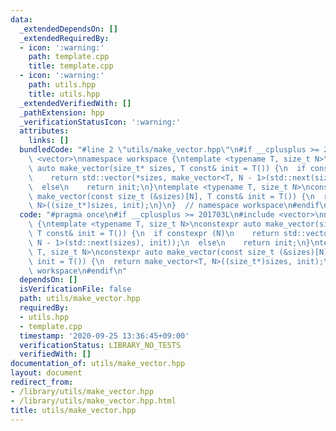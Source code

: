 ```yaml
---
data:
  _extendedDependsOn: []
  _extendedRequiredBy:
  - icon: ':warning:'
    path: template.cpp
    title: template.cpp
  - icon: ':warning:'
    path: utils.hpp
    title: utils.hpp
  _extendedVerifiedWith: []
  _pathExtension: hpp
  _verificationStatusIcon: ':warning:'
  attributes:
    links: []
  bundledCode: "#line 2 \"utils/make_vector.hpp\"\n#if __cplusplus >= 201703L\n#include\
    \ <vector>\nnamespace workspace {\ntemplate <typename T, size_t N>\nconstexpr\
    \ auto make_vector(size_t* sizes, T const& init = T()) {\n  if constexpr (N)\n\
    \    return std::vector(*sizes, make_vector<T, N - 1>(std::next(sizes), init));\n\
    \  else\n    return init;\n}\ntemplate <typename T, size_t N>\nconstexpr auto\
    \ make_vector(const size_t (&sizes)[N], T const& init = T()) {\n  return make_vector<T,\
    \ N>((size_t*)sizes, init);\n}\n}  // namespace workspace\n#endif\n"
  code: "#pragma once\n#if __cplusplus >= 201703L\n#include <vector>\nnamespace workspace\
    \ {\ntemplate <typename T, size_t N>\nconstexpr auto make_vector(size_t* sizes,\
    \ T const& init = T()) {\n  if constexpr (N)\n    return std::vector(*sizes, make_vector<T,\
    \ N - 1>(std::next(sizes), init));\n  else\n    return init;\n}\ntemplate <typename\
    \ T, size_t N>\nconstexpr auto make_vector(const size_t (&sizes)[N], T const&\
    \ init = T()) {\n  return make_vector<T, N>((size_t*)sizes, init);\n}\n}  // namespace\
    \ workspace\n#endif\n"
  dependsOn: []
  isVerificationFile: false
  path: utils/make_vector.hpp
  requiredBy:
  - utils.hpp
  - template.cpp
  timestamp: '2020-09-25 13:36:45+09:00'
  verificationStatus: LIBRARY_NO_TESTS
  verifiedWith: []
documentation_of: utils/make_vector.hpp
layout: document
redirect_from:
- /library/utils/make_vector.hpp
- /library/utils/make_vector.hpp.html
title: utils/make_vector.hpp
---
```


